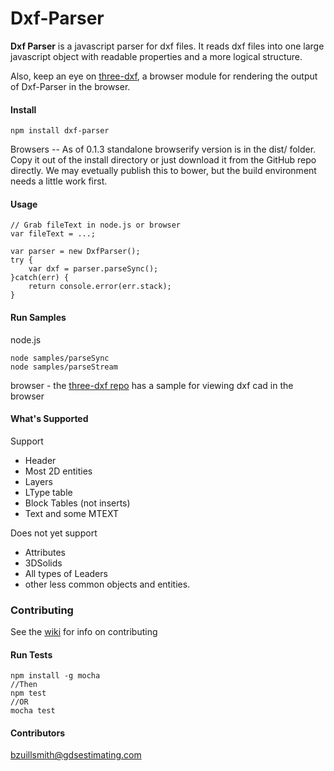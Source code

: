 
# Dxf-Parser

**Dxf Parser** is a javascript parser for dxf files. It reads dxf files into one large javascript object with readable properties and a more logical structure.

Also, keep an eye on [three-dxf](https://github.com/gdsestimating/three-dxf), a browser module for rendering the output of Dxf-Parser in the browser.

#### Install
```
npm install dxf-parser
```
Browsers -- As of 0.1.3 standalone browserify version is in the dist/ folder. Copy it out of the install directory or just download it from the GitHub repo directly. We may evetually publish this to bower, but the build environment needs a little work first.

#### Usage
```
// Grab fileText in node.js or browser
var fileText = ...;

var parser = new DxfParser();
try {
    var dxf = parser.parseSync();
}catch(err) {
    return console.error(err.stack);
}
```

#### Run Samples
node.js
```
node samples/parseSync
node samples/parseStream
```

browser - the [three-dxf repo](https://github.com/gdsestimating/three-dxf) has a sample for viewing dxf cad in the browser 

#### What's Supported

Support
* Header
* Most 2D entities
* Layers
* LType table
* Block Tables (not inserts)
* Text and some MTEXT

Does not yet support
* Attributes
* 3DSolids
* All types of Leaders
* other less common objects and entities.

### Contributing

See the [wiki](https://github.com/gdsestimating/dxf-parser/wiki) for info on contributing

#### Run Tests
```
npm install -g mocha
//Then
npm test
//OR
mocha test
```

#### Contributors
bzuillsmith@gdsestimating.com
